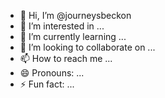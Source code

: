 - 👋 Hi, I’m @journeysbeckon
- 👀 I’m interested in ...
- 🌱 I’m currently learning ...
- 💞️ I’m looking to collaborate on ...
- 📫 How to reach me ...
- 😄 Pronouns: ...
- ⚡ Fun fact: ...

<!---
journeysbeckon/journeysbeckon is a ✨ special ✨ repository because its `README.md` (this file) appears on your GitHub profile.
You can click the Preview link to take a look at your changes.
--->
